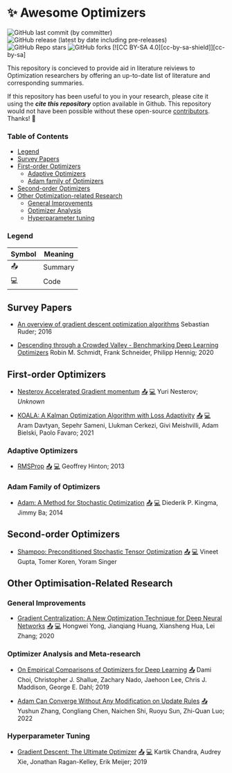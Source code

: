 # :sparkles: Awesome Optimizers

![GitHub last commit (by committer)](https://img.shields.io/github/last-commit/Dawn-Of-Eve/awesome-optimizers?display_timestamp=committer)
![GitHub release (latest by date including pre-releases)](https://img.shields.io/github/v/release/Dawn-Of-Eve/awesome-optimizers?include_prereleases)
![GitHub Repo stars](https://img.shields.io/github/stars/Dawn-Of-Eve/awesome-optimizers?style=social)
![GitHub forks](https://img.shields.io/github/forks/Dawn-Of-Eve/awesome-optimizers?style=social)
[![CC BY-SA 4.0][cc-by-sa-shield]][cc-by-sa]

This repository is concieved to provide aid in literature reiviews to Optimization researchers by offering an up-to-date list of literature and corresponding summaries.

If this repository has been useful to you in your research, please cite it using the ___cite this repository___ option available in Github. This repository would not have been possible without these open-source [contributors](). Thanks! :sparkling_heart:

### Table of Contents

- [Legend](#legend)
- [Survey Papers]()
- [First-order Optimizers](#first-order-optimizers)
    - [Adaptive Optimizers](#adaptive-optimizers)
    - [Adam family of Optimizers](#adam-family-of-optimizers)
- [Second-order Optimizers](#second-order-optimizers)
- [Other Optimization-related Research](#other-optimisation-related-research)
    - [General Improvements](#general-improvements)
    - [Optimizer Analysis](#optimizer-analysis-and-meta-research)
    - [Hyperparameter tuning](#hyperparameter-tuning)
### Legend

| Symbol        | Meaning |
|---------------|---------|
| :outbox_tray: | Summary |
| :computer:    | Code    |


## Survey Papers

- [An overview of gradient descent optimization algorithms](https://arxiv.org/abs/1609.04747) 
    Sebastian Ruder; 2016

- [Descending through a Crowded Valley - Benchmarking Deep Learning Optimizers](https://arxiv.org/abs/2007.01547)
    Robin M. Schmidt, Frank Schneider, Philipp Hennig; 2020

## First-order Optimizers

- [Nesterov Accelerated Gradient momentum](https://jlmelville.github.io/mize/nesterov.html) [:outbox_tray:]() [:computer:]()
    Yuri Nesterov; _Unknown_

- [KOALA: A Kalman Optimization Algorithm with Loss Adaptivity](https://arxiv.org/abs/2107.03331) [:outbox_tray:]() [:computer:]()
    Aram Davtyan, Sepehr Sameni, Llukman Cerkezi, Givi Meishvilli, Adam Bielski, Paolo Favaro; 2021

### Adaptive Optimizers

- [RMSProp](http://www.cs.toronto.edu/~tijmen/csc321/slides/lecture_slides_lec6.pdf) [:outbox_tray:]() [:computer:]()
    Geoffrey Hinton; 2013

### Adam Family of Optimizers

- [Adam: A Method for Stochastic Optimization](https://arxiv.org/abs/1412.6980) [:outbox_tray:]() [:computer:]()
    Diederik P. Kingma, Jimmy Ba; 2014

## Second-order Optimizers

- [Shampoo: Preconditioned Stochastic Tensor Optimization](https://arxiv.org/abs/1802.09568) [:outbox_tray:]() [:computer:]()
    Vineet Gupta, Tomer Koren, Yoram Singer


## Other Optimisation-Related Research

### General Improvements
- [Gradient Centralization: A New Optimization Technique for Deep Neural Networks](https://arxiv.org/abs/2004.01461) [:outbox_tray:](survey/gradient-centralization.md) [:computer:]()
    Hongwei Yong, Jianqiang Huang, Xiansheng Hua, Lei Zhang; 2020


### Optimizer Analysis and Meta-research
- [On Empirical Comparisons of Optimizers for Deep Learning](https://arxiv.org/abs/1910.05446) [:outbox_tray:]()
    Dami Choi, Christopher J. Shallue, Zachary Nado, Jaehoon Lee, Chris J. Maddison, George E. Dahl; 2019

- [Adam Can Converge Without Any Modification on Update Rules](https://arxiv.org/abs/2208.09632) [:outbox_tray:](survey/adam-can-converge.md)
    Yushun Zhang, Congliang Chen, Naichen Shi, Ruoyu Sun, Zhi-Quan Luo; 2022

### Hyperparameter Tuning
- [Gradient Descent: The Ultimate Optimizer](https://arxiv.org/abs/1909.13371) [:outbox_tray:]() [:computer:]()
    Kartik Chandra, Audrey Xie, Jonathan Ragan-Kelley, Erik Meijer; 2019
